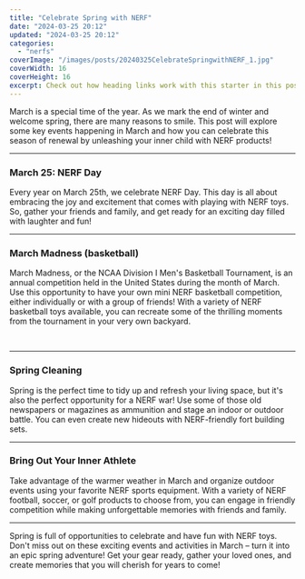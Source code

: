```yaml
---
title: "Celebrate Spring with NERF"
date: "2024-03-25 20:12"
updated: "2024-03-25 20:12"
categories:
  - "nerfs"
coverImage: "/images/posts/20240325CelebrateSpringwithNERF_1.jpg"
coverWidth: 16
coverHeight: 16
excerpt: Check out how heading links work with this starter in this post.
---
```


<script>
  import { base } from '$app/paths';
</script>


March is a special time of the year. As we mark the end of winter and welcome spring, there are many reasons to smile. This post will explore some key events happening in March and how you can celebrate this season of renewal by unleashing your inner child with NERF products!

---

<article>
  <h3>March 25: NERF Day</h3>
  
  Every year on March 25th, we celebrate NERF Day. This day is all about embracing the joy and excitement that comes with playing with NERF toys. So, gather your friends and family, and get ready for an exciting day filled with laughter and fun!

  ---

</article>
<article>
  <h3>March Madness (basketball)</h3>
  
  March Madness, or the NCAA Division I Men's Basketball Tournament, is an annual competition held in the United States during the month of March. Use this opportunity to have your own mini NERF basketball competition, either individually or with a group of friends! With a variety of NERF basketball toys available, you can recreate some of the thrilling moments from the tournament in your very own backyard.


<img class="inline object-contain w-full my-4" src="{base}/images/posts/20240325CelebrateSpringwithNERF_2.jpg" alt="" style="aspect-ratio: 16 / 16;" width="16" height="16">

  ---
</article>
<article>
  <h3>Spring Cleaning </h3>
  

  Spring is the perfect time to tidy up and refresh your living space, but it's also the perfect opportunity for a NERF war! Use some of those old newspapers or magazines as ammunition and stage an indoor or outdoor battle. You can even create new hideouts with NERF-friendly fort building sets.

  ---
</article>
<article>
  <h3>Bring Out Your Inner Athlete </h3>
 
  Take advantage of the warmer weather in March and organize outdoor events using your favorite NERF sports equipment. With a variety of NERF football, soccer, or golf products to choose from, you can engage in friendly competition while making unforgettable memories with friends and family.
  
  ---
  </article>
  
Spring is full of opportunities to celebrate and have fun with NERF toys. Don't miss out on these exciting events and activities in March – turn it into an epic spring adventure! Get your gear ready, gather your loved ones, and create memories that you will cherish for years to come!